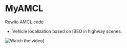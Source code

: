 # MyAMCL
Rewite AMCL code

* Vehicle localization based on IBEO in highway scenes.

![Watch the video](https://raw.githubusercontent.com/ShifanZhu/MyPhotos/master/gifhome_1280x720_8s.gif)]


